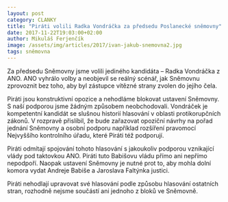 ```yaml
---
layout: post
category: CLANKY
title: "Piráti volili Radka Vondráčka za předsedu Poslanecké sněmovny"
date: 2017-11-22T19:03:00+02:00
author: Mikuláš Ferjenčík
image: /assets/img/articles/2017/ivan-jakub-snemovna2.jpg
tags: sněmovna
---
```


Za předsedu Sněmovny jsme volili jediného kandidáta – Radka Vondráčka z ANO. ANO vyhrálo volby a neobjevil se reálný scénář, jak Sněmovnu zprovoznit bez toho, aby byl zástupce vítězné strany zvolen do jejího čela.

Piráti jsou konstruktivní opozice a nehodláme blokovat ustavení Sněmovny. S naší podporou jsme žádným způsobem neobchodovali. Vondráček je kompetentní kandidát se slušnou historií hlasování v oblasti protikorupčních zákonů. V rozpravě přislíbil, že bude zařazovat opoziční návrhy na pořad jednání Sněmovny a osobní podporu například rozšíření pravomocí Nejvyššího kontrolního úřadu, které Piráti též podporují.

Piráti odmítají spojování tohoto hlasování s jakoukoliv podporou vznikající vlády pod taktovkou ANO. Piráti tuto Babišovu vládu přímo ani nepřímo nepodpoří. Naopak ustavení Sněmovny je nutné prot to, aby mohla dolní komora vydat Andreje Babiše a Jaroslava Faltýnka justici.

Piráti nehodlají upravovat své hlasování podle způsobu hlasování ostatních stran, rozhodně nejsme součástí ani jednoho z bloků ve Sněmovně.
